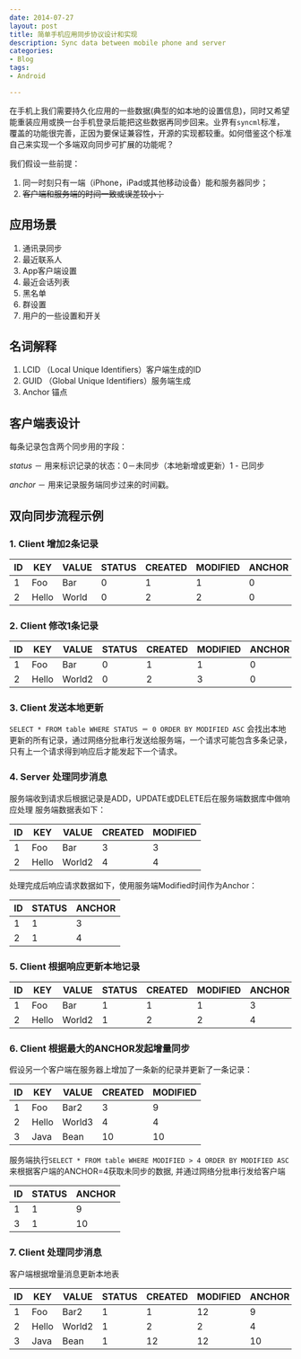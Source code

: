 ```yaml
---
date: 2014-07-27
layout: post
title: 简单手机应用同步协议设计和实现
description: Sync data between mobile phone and server
categories:
- Blog
tags:
- Android

---
```


在手机上我们需要持久化应用的一些数据(典型的如本地的设置信息)，同时又希望能重装应用或换一台手机登录后能把这些数据再同步回来。业界有`syncml`标准，覆盖的功能很完善，正因为要保证兼容性，开源的实现都较重。如何借鉴这个标准自己来实现一个多端双向同步可扩展的功能呢？

我们假设一些前提：

1. 同一时刻只有一端（iPhone，iPad或其他移动设备）能和服务器同步；
2. ~~客户端和服务端的时间一致或误差较小；~~

## 应用场景
1. 通讯录同步
2. 最近联系人
3. App客户端设置
4. 最近会话列表
5. 黑名单
6. 群设置
7. 用户的一些设置和开关

## 名词解释
1. LCID （Local Unique Identifiers）客户端生成的ID
2. GUID （Global Unique Identifiers）服务端生成
3. Anchor 锚点

## 客户端表设计

每条记录包含两个同步用的字段：
  
  *status* － 用来标识记录的状态：0－未同步（本地新增或更新）1 - 已同步
  
  *anchor* － 用来记录服务端同步过来的时间戳。


## 双向同步流程示例

### 1. Client 增加2条记录

| ID | KEY  | VALUE | STATUS  | CREATED | MODIFIED| ANCHOR|
| ---| -----|-------| ------- | --------| ------- | ------|
| 1  | Foo  | Bar   |    0    |    1    |   1     |   0   |
| 2  | Hello| World |    0    |    2    |   2     |   0   |

### 2. Client 修改1条记录

| ID | KEY  | VALUE | STATUS  | CREATED | MODIFIED| ANCHOR|
| ---| -----|-------| ------- | --------| ------  | ------|
| 1  | Foo  | Bar   |    0    |    1    |   1     |   0   |
| 2  | Hello| World2|    0    |    2    |   3     |   0   |

### 3. Client 发送本地更新
`SELECT * FROM table WHERE STATUS ＝ 0 ORDER BY MODIFIED ASC` 会找出本地更新的所有记录，通过网络分批串行发送给服务端，一个请求可能包含多条记录，只有上一个请求得到响应后才能发起下一个请求。

### 4. Server 处理同步消息

服务端收到请求后根据记录是ADD，UPDATE或DELETE后在服务端数据库中做响应处理
服务端数据表如下：

| ID | KEY  | VALUE  | CREATED | MODIFIED|
| ---| -----|--------| --------| --------|
| 1  | Foo  | Bar    |    3    |   3     |
| 2  | Hello| World2 |    4    |   4     |

处理完成后响应请求数据如下，使用服务端Modified时间作为Anchor：

| ID | STATUS | ANCHOR|
| ---|  ------| ------|
| 1  |  1     |   3   |
| 2  |  1     |   4   |

### 5. Client 根据响应更新本地记录

| ID | KEY  | VALUE | STATUS  | CREATED | MODIFIED| ANCHOR|
| ---| -----|-------| ------- | --------| ------- | ------|
| 1  | Foo  | Bar   |    1    |    1    |   1     |   3   |
| 2  | Hello| World2|    1    |    2    |   2     |   4   |

### 6. Client 根据最大的ANCHOR发起增量同步

假设另一个客户端在服务器上增加了一条新的纪录并更新了一条记录：

| ID | KEY  | VALUE | CREATED | MODIFIED|
| ---| -----|-------| --------| ------- |
| 1  | Foo  | Bar2  |    3    |   9     |
| 2  | Hello| World3|    4    |   4     |
| 3  | Java | Bean  |    10   |   10    |

服务端执行`SELECT * FROM table WHERE MODIFIED > 4 ORDER BY MODIFIED ASC` 来根据客户端的ANCHOR=4获取未同步的数据, 并通过网络分批串行发给客户端

| ID | STATUS | ANCHOR|
| ---|  ------| ------|
| 1  |  1     |   9   |
| 3  |  1     |   10  |

### 7. Client 处理同步消息

客户端根据增量消息更新本地表

| ID | KEY  | VALUE | STATUS  | CREATED | MODIFIED| ANCHOR|
| ---| -----|-------| ------- | --------| ------- | ------|
| 1  | Foo  | Bar2  |    1    |    1    |   12    |   9   |
| 2  | Hello| World2|    1    |    2    |   2     |   4   |
| 3  | Java | Bean  |    1    |    12   |   12    |   10  |


















